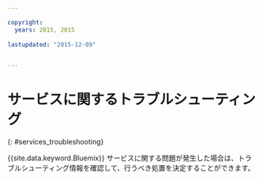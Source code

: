 ```yaml
---

copyright:
  years: 2015, 2015
  
lastupdated: "2015-12-09"


---
```


# サービスに関するトラブルシューティング
{: #services_troubleshooting}



{{site.data.keyword.Bluemix}} サービスに関する問題が発生した場合は、トラブルシューティング情報を確認して、行うべき処置を決定することができます。
